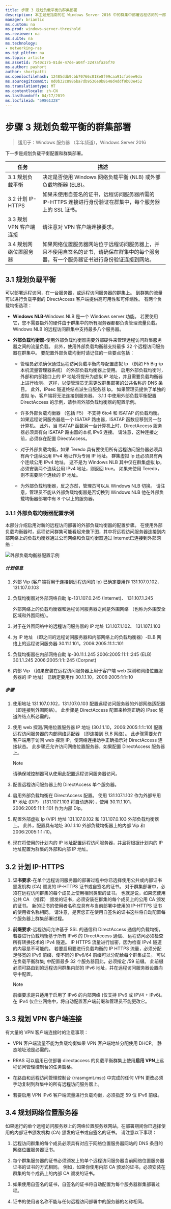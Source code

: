 ```yaml
---
title: 步骤 3 规划负载平衡的群集部署
description: 本主题是指南的在 Windows Server 2016 中的群集中部署远程访问的一部分。
manager: brianlic
ms.custom: na
ms.prod: windows-server-threshold
ms.reviewer: na
ms.suite: na
ms.technology:
- networking-ras
ms.tgt_pltfrm: na
ms.topic: article
ms.assetid: 7540c17b-81de-47de-a04f-3247afa26f70
ms.author: pashort
author: shortpatti
ms.openlocfilehash: 12485ddb9cbb70766c018e8f99caa91cfa6ee9da
ms.sourcegitcommit: 0d0b32c8986ba7db9536e0b8648d4ddf9b03e452
ms.translationtype: MT
ms.contentlocale: zh-CN
ms.lasthandoff: 04/17/2019
ms.locfileid: "59861328"
---
```

# <a name="step-3-plan-a-load-balanced-cluster-deployment"></a>步骤 3 规划负载平衡的群集部署

>适用于：Windows 服务器 （半年频道），Windows Server 2016

下一步是规划负载平衡配置和群集部署。  
  
|任务|描述|  
|----|--------|  
|3.1 规划负载平衡|决定是否使用 Windows 网络负载平衡 (NLB) 或外部负载均衡器 (ELB)。|  
|3.2 计划 IP-HTTPS|如果未使用自签名的证书，远程访问服务器所需的 IP-HTTPS 连接进行身份验证在群集中，每个服务器上的 SSL 证书。|  
|3.3 规划 VPN 客户端连接|请注意对 VPN 客户端连接要求。|  
|3.4 规划网络位置服务器|如果网络位置服务器网站位于远程访问服务器上，并且不使用自签名的证书，请确保在群集中的每个服务器，有一个服务器证书进行身份验证连接到网站。|  
  
## <a name="bkmk_2_1_Plan_LB"></a>3.1 规划负载平衡  
可以部署远程访问，在一台服务器，或远程访问服务器的群集上。 到群集的流量可以进行负载平衡的 DirectAccess 客户端提供高可用性和可伸缩性。 有两个负载均衡选项：  
  
-   **Windows NLB**-Windows NLB 是一个 Windows server 功能。 若要使用它，您不需要额外的硬件由于群集中的所有服务器都都负责管理流量负载。 Windows NLB 的远程访问群集中支持最多八个服务器。  
  
-   **外部负载均衡器**-使用外部负载均衡器需要外部硬件来管理远程访问群集服务器之间的流量负载。 此外，使用外部负载均衡器支持最多 32 个远程访问服务器在群集中。 要配置外部负载均衡时请记住的一些要点包括：  
  
    -   管理员必须确保通过远程访问负载平衡向导配置虚拟 Ip （例如 F5 Big-ip 本机流量管理器系统） 的外部负载均衡器上使用。 启用外部负载均衡时，外部和内部接口上的 IP 地址将提升为虚拟 IP 地址，并且需要负载均衡器上进行检测。 这样，以便管理员无需更改群集部署的公共名称的 DNS 条目。 此外，IPsec 隧道终结点派生自服务器 Ip。 如果管理员提供了单独的虚拟 Ip，客户端将无法连接到服务器。 3.1.1 中使用外部负载平衡配置 DirectAccess 的示例，请参阅外部负载均衡器的配置示例。  
  
    -   许多外部负载均衡器 （包括 F5） 不支持 6to4 和 ISATAP 的负载均衡。 如果远程访问服务器是一个 ISATAP 路由器，ISATAP 函数应移到另一台计算机。 此外，当 ISATAP 函数另一台计算机上时，DirectAccess 服务器必须具有向 ISATAP 路由器的本机 IPv6 连接。 请注意，这种连接之前，必须存在配置 DirectAccess。  
  
    -   对于外部负载均衡，如果 Teredo 具有要使用所有远程访问服务器必须具有两个连续公用 IPv4 地址作为专用 IP 地址。 群集虚拟 Ip 还必须具有两个连续公用 IPv4 地址。 这不是为 Windows NLB 其中仅在群集虚拟 Ip，必须安装两个连续公用 IPv4 地址，则返回 true。 如果未使用 Teredo，则不需要两个连续的 IP 地址。  
  
    -   为外部负载均衡器，反之亦然，管理员可以从 Windows NLB 切换。 请注意，管理员不能从外部负载均衡器是否切换到 Windows NLB 他在外部负载均衡器部署中有 8 个以上的服务器。  
  
### <a name="ELBConfigEx"></a>3.1.1 外部负载均衡器配置示例  
本部分介绍启用对新的远程访问部署的外部负载均衡器的配置步骤。 在使用外部负载均衡器时，远程访问群集可能看起来像下图，其中将远程访问服务器连接到内部网络上的负载均衡器通过公司网络和负载均衡器通过 Internet已连接到外部网络：  
  
![外部负载均衡器配置示例](../../../../media/Step-3-Plan-a-Load-Balanced-Cluster-Deployment/ELBDiagram-URA_Enterprise_NLB-.png)  
  
##### <a name="planning-information"></a>计划信息  
  
1.  外部 Vip (客户端将用于连接到远程访问的 Ip) 已确定要用作 131.107.0.102，131.107.0.103  
  
2.  负载均衡器对外部网络自助 Ip-131.107.0.245 (Internet)、 131.107.1.245  
  
    外部网络上的负载均衡器和远程访问服务器之间是外围网络 （也称为外围安全区域和外围网络）。  
  
3.  对于在外围网络中的远程访问服务器的 IP 地址 131.107.1.102、 131.107.1.103  
  
4.  为 IP 地址 （即之间的远程访问服务器和内部网络上的负载均衡器）-ELB 网络上的远程访问服务器 30.11.1.101，2006:2005:11:1::101  
  
5.  负载均衡器在内部网络自助 Ip-30.11.1.245 2006:2005:11:1::245 (ELB) 30.1.1.245 2006:2005:1:1::245 (Corpnet)  
  
6.  内部 Vip （如果安装在远程访问服务器上用于客户端 web 探测和网络位置服务器的 IP 地址） 已确定要用作 30.1.1.10，2006:2005:1:1::10  
  
##### <a name="steps"></a>步骤  
  
1.  使用地址 131.107.0.102，131.107.0.103 配置远程访问服务器的外部网络适配器 （即连接到外围网络）。 此步骤是 DirectAccess 配置来检测正确的 IPsec 隧道终结点所必需的。  
  
2.  使用 web 探测/网络位置服务器 IP 地址 (30.1.1.10，2006:2005:1:1::10) 配置远程访问服务器的内部网络适配器 （即连接到 ELB 网络）。 此步骤需要允许客户端用于访问 web 探测 IP，使网络连接助手正确指示对 DirectAccess 连接状态。 此步骤还允许访问网络位置服务器，如果配置 DirectAccess 服务器上。  
  
    > [!NOTE]  
    > 请确保域控制器可从使用此配置远程访问服务器访问。  
  
3.  配置远程访问服务器上的 DirectAccess 单个服务器。  
  
4.  启用外部负载均衡在 DirectAccess 配置。 使用 131.107.1.102 作为外部专用 IP 地址 (DIP) （131.107.1.103 将自动选择），使用 30.11.1.101，2006:2005:11:1::101 作为内部 Dip。  
  
5.  配置外部虚拟 Ip (VIP) 地址 131.107.0.102 和 131.107.0.103 外部负载均衡器上。 此外，配置具有地址 30.1.1.10 外部负载均衡器上的内部 Vip 和 2006:2005:1:1::10。  
  
6.  现在将使用的计划内的 IP 地址配置远程访问服务器，并且将根据计划内的 IP 地址配置为群集的外部和内部 IP 地址。  
  
## <a name="bkmk_2_2_NLB"></a>3.2 计划 IP-HTTPS  
  
1.  **证书要求**-在单个远程访问服务器的部署过程中你已选择使用公共或内部证书颁发机构 (CA) 颁发的 IP-HTTPS 证书或自签名的证书。 对于群集部署中，必须在远程访问群集的每个成员上使用相同类型的证书。 也就是说，如果您使用公共 CA （推荐） 颁发的证书，必须安装在群集的每个成员上的公用 CA 颁发的证书。 新的证书的使用者名称应具有与当前部署中使用的 IP-HTTPS 证书的使用者名称相同。 请注意，是否您正在使用自签名的证书这些将自动配置每个服务器上群集部署过程。  
  
2.  **前缀要求**-远程访问允许基于 SSL 的通信和 DirectAccess 通信的负载均衡。 若要进行负载均衡基于所有 IPv6 的 DirectAccess 通信、 远程访问必须检查所有转换技术的 IPv4 隧道。 IP HTTPS 流量进行加密，因为检查 IPv4 隧道的内容是不可能的。 若要启用要进行负载均衡的 IP HTTPS 流量，必须分配足够宽的 IPv6 前缀，使不同的 IPv6/64 前缀可以分配给每个群集成员。 可以在负载平衡群集; 中配置最多 32 个服务器因此，必须指定 /59 前缀。 此前缀必须可路由到的远程访问群集内部的 IPv6 地址，并在远程访问服务器设置向导中配置。  
  
    > [!NOTE]  
    > 前缀要求是只适用于启用了 IPv6 的内部网络 (仅支持 IPv6 或 IPV4 + IPv6)。 在 IPv4 仅企业网络中，将自动配置客户端前缀和管理员不能更改它。  
  
## <a name="BKMK_3.3"></a>3.3 规划 VPN 客户端连接  
有大量的 VPN 客户端连接时的注意事项：  
  
-   VPN 客户端流量不能为负载均衡如果 VPN 客户端地址分配使用 DHCP。 静态地址池是必需的。  
  
-   RRAS 可以启用已仅部署 directaccess 的负载平衡群集上使用**启用 VPN**上远程访问管理控制台的任务窗格。  
  
-   在路由和远程访问管理控制台 (rrasmgmt.msc) 中完成的任何 VPN 更改必须手动复制到群集中的所有远程访问服务器上。  
  
-   若要启用 VPN IPv6 客户端流量进行负载均衡，必须指定 59 位 IPv6 前缀。  
  
## <a name="BKMK_nls"></a>3.4 规划网络位置服务器  
如果运行的单个远程访问服务器上的网络位置服务器网站，在部署期间你已选择使用的内部证书颁发机构 (CA) 颁发的证书或自签名的证书。  请注意以下事项：  
  
1.  远程访问群集的每个成员必须具有对应于网络位置服务器网站的 DNS 条目的网络位置服务器证书。  
  
2.  每个群集服务器的证书必须颁发上的单个远程访问服务器当前网络位置服务器证书的证书的方式相同。 例如，如果你使用内部 CA 颁发的证书，必须安装在群集的每个成员上的内部 CA 颁发的证书。  
  
3.  如果使用自签名的证书，自签名的证书将自动配置为每个服务器群集部署过程。  
  
4.  证书的使用者名称不能与任何远程访问部署中的服务器的名称相同。  
